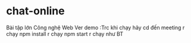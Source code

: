 # chat-online
Bài tập lớn Công nghệ Web Ver demo
:Trc khi chạy hãy cd đến meeting r chạy npm install r chạy npm start r chạy như BT
